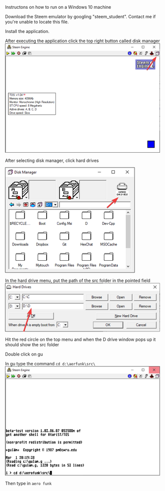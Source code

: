 Instructons on how to run on a Windows 10 machine

Download the Steem emulator by googling "steem_student". Contact me if you're unable to locate this file.

Install the application.

After executing the application click the top right button called disk manager
![Disk manager](./readme_src/dskmngr.png)

After selecting disk manager, click hard drives

![Hard drives](./readme_src/hdrive.png)

In the hard drive menu, put the path of the src folder in the pointed field
![Drive path](./readme_src/fldr_loc.png)

Hit the red circle on the top menu and when the D drive window pops up it should show the src folder

Double click on gu

In gu type the command 
`cd d:\aerfunk\src\`
![CD Command](./readme_src/command1.png)

Then type in 
`aero funk`
